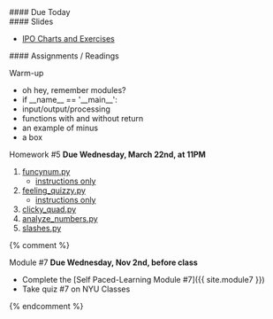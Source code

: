 <article class="due" markdown="block">
#### Due Today


</article>

<article class="slides" markdown="block">
#### Slides

* [IPO Charts and Exercises](classes/13/ipo_function_exercises.html)

</article>

<article class="assignments" markdown="block">
#### Assignments / Readings		

Warm-up

* oh hey, remember modules?
* if \_\_name\_\_ == '\_\_main\_\_':
* input/output/processing
* functions with and without return
* an example of minus
* a box

Homework #5 __Due Wednesday, March 22nd, at 11PM__

1. [funcynum.py](homework/hw05/funcynum.py)
	* [instructions only](homework/hw05/funcynum.html)
2. [feeling_quizzy.py](homework/hw05/feeling_quizzy.py)
	* [instructions only](homework/hw05/feeling_quizzy.html)
3. [clicky_quad.py](homework/hw05/clicky_quad.py)
4. [analyze_numbers.py](homework/hw05/analyze_numbers.py)
5. [slashes.py](homework/hw05/slashes.py)

{% comment %}


Module #7 __Due Wednesday, Nov 2nd, before class__

* Complete the [Self Paced-Learning Module #7]({{ site.module7 }})
* Take quiz #7 on NYU Classes

{% endcomment %}

<!--
Readings

* Read {{ site.bookq }} - Chapter 1

Assignments 

1. [questions.py](homework/hw01/questions.py) - 9 points
-->
</article>
<!--
<a name="class13"></a>

###Slides

* [About Class #13](classes/13/meta.html)
* [Midterm #1](classes/13/midterm.html)
* [Nested Loops Review](classes/13/nested-loops-review.html)
* [Turtle](classes/13/turtle.html)
* [Functions and Turtles](classes/13/functions.html)
* (Optional) [Approaching a Programming Problem - Dice Wars Game](classes/13/dicewars.html)

### Readings
__{{ site.bookq }}__

See readings for {{ site.bookt }}


__{{ site.bookt }}__

* [THINKSCI - Chapter 3](http://openbookproject.net/thinkcs/python/english3e/hello_little_turtles.html) (Turtle)
* [THINKSCI - Chapter 4](http://openbookproject.net/thinkcs/python/english3e/functions.html) (Functions)

### Handouts

[Annotated Solutions to Midterm #1](resources/handouts/midterm_1/midterm_1_008_solutions.pdf)

### Vocabulary

See the [glossary in Chapter 3 of {{ site.bookt }}](http://openbookproject.net/thinkcs/python/english3e/hello_little_turtles.html#glossary) 
-->

